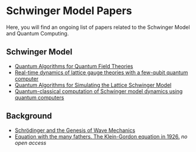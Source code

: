 #  Schwinger Model Papers
Here, you will find an ongoing list of papers related to the Schwinger Model and Quantum Computing.
## Schwinger Model
* [Quantum Algorithms for Quantum Field Theories](https://arxiv.org/abs/1111.3633)<br/>
* [Real-time dynamics of lattice gauge theories with a few-qubit quantum computer](https://arxiv.org/abs/1605.04570)</br>
* [Quantum Algorithms for Simulating the Lattice Schwinger Model](https://arxiv.org/abs/2002.11146)
* [Quantum-classical computation of Schwinger model dynamics using quantum computers](https://arxiv.org/abs/1803.03326)
## Background
* [Schrödinger and the Genesis of Wave Mechanics](https://www.mpiwg-berlin.mpg.de/sites/default/files/Preprints/P437.pdf)
* [Equation with the many fathers. The Klein-Gordon equation in 1926.](https://aapt.scitation.org/doi/abs/10.1119/1.13782?journalCode=ajp) *no open access*
